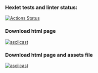 ### Hexlet tests and linter status:
[![Actions Status](https://github.com/Lodo4ka/frontend-testing-react-project-lvl1/workflows/hexlet-check/badge.svg)](https://github.com/Lodo4ka/frontend-testing-react-project-lvl1/actions)

### Download html page
[![asciicast](https://asciinema.org/a/updRboVNSR1V2QKSUTrQ6jOIn.svg)](https://asciinema.org/a/updRboVNSR1V2QKSUTrQ6jOIn)

### Download html page and assets file
[![asciicast](https://asciinema.org/a/1WCb4dRxYy3YL8vyfFW1Glbyz.svg)](https://asciinema.org/a/1WCb4dRxYy3YL8vyfFW1Glbyz)

